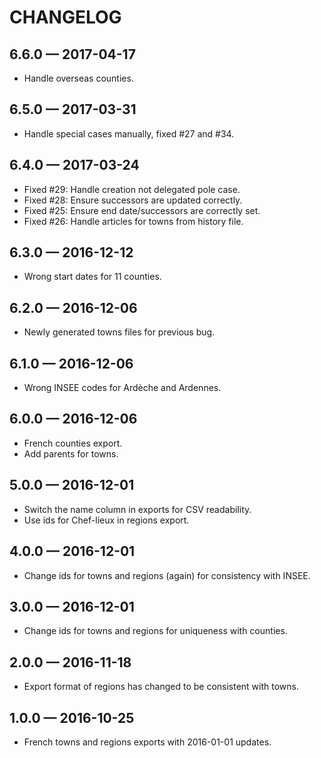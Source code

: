 # CHANGELOG

## 6.6.0 — 2017-04-17

* Handle overseas counties.

## 6.5.0 — 2017-03-31

* Handle special cases manually, fixed #27 and #34.

## 6.4.0 — 2017-03-24

* Fixed #29: Handle creation not delegated pole case.
* Fixed #28: Ensure successors are updated correctly.
* Fixed #25: Ensure end date/successors are correctly set.
* Fixed #26: Handle articles for towns from history file.


## 6.3.0 — 2016-12-12

* Wrong start dates for 11 counties.


## 6.2.0 — 2016-12-06

* Newly generated towns files for previous bug.


## 6.1.0 — 2016-12-06

* Wrong INSEE codes for Ardèche and Ardennes.


## 6.0.0 — 2016-12-06

* French counties export.
* Add parents for towns.


## 5.0.0 — 2016-12-01

* Switch the name column in exports for CSV readability.
* Use ids for Chef-lieux in regions export.


## 4.0.0 — 2016-12-01

* Change ids for towns and regions (again) for consistency with INSEE.


## 3.0.0 — 2016-12-01

* Change ids for towns and regions for uniqueness with counties.


## 2.0.0 — 2016-11-18

* Export format of regions has changed to be consistent with towns.


## 1.0.0 — 2016-10-25

* French towns and regions exports with 2016-01-01 updates.

